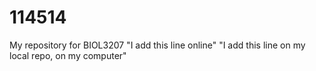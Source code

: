 # 114514
My repository for BIOL3207
"I add this line online"
"I add this line on my local repo, on my computer"